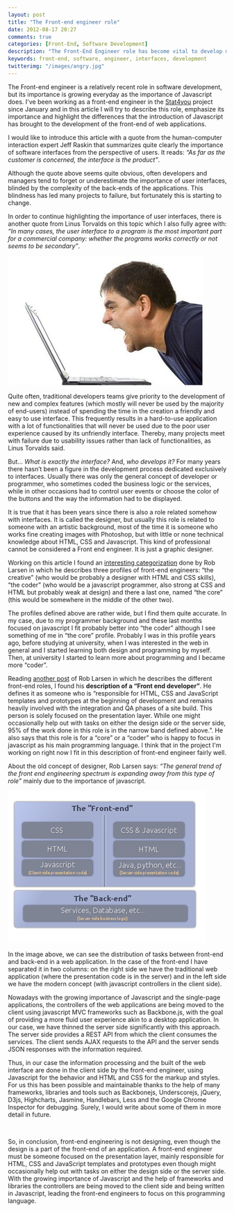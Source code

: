 ```yaml
---
layout: post
title: "The Front-end engineer role"
date: 2012-08-17 20:27
comments: true
categories: [Front-End, Software Development]
description: "The Front-End Engineer role has become vital to develop modern web apps. Apart from client-side javascript code, work may include API design, HTML and CSS"
keywords: front-end, software, engineer, interfaces, development
twitterimg: "/images/angry.jpg"
---
```


<p>The Front-end engineer is a relatively recent role in software development, but its importance is growing everyday as the importance of Javascript does. I've been working as a front-end engineer in the <a href="http://www.stat4you.com">Stat4you</a> project since January and in this article I will try to describe this role, emphasize its importance and highlight the differences that the introduction of Javascript has brought to the development of the front-end of web applications.</p>

<p>I would like to introduce this article with a quote from the human-computer interaction expert Jeff Raskin that summarizes quite clearly the importance of software interfaces from the perspective of users. It reads: <em>“As far as the customer is concerned, the interface is the product”</em>.</p>

<p>Although the quote above seems quite obvious, often developers and managers tend to forget or underestimate the importance of user interfaces, blinded by the complexity of the back-ends of the applications. This blindness has led many projects to failure, but fortunately this is starting to change.</p>

<p>In order to continue highlighting the importance of user interfaces, there is another quote from Linus Torvalds on this topic which I also fully agree with: <em>“In many cases, the user interface to a program is the most important part for a commercial company: whether the programs works correctly or not seems to be secondary”</em>.</p>

<img src="/images/angry.jpg" />

<!-- More -->

<p>Quite often, traditional developers teams give priority to the development of new and complex features (which mostly will never be used by the majority of end-users) instead of spending the time in the creation a friendly and easy to use interface. This frequently results in a hard-to-use application with a lot of functionalities that will never be used due to the poor user experience caused by its unfriendly interface. Thereby, many projects meet with failure due to usability issues rather than lack of functionalities, as Linus Torvalds said.</p>

<p>But… <em>What is exactly the interface?</em> And, <em>who develops it?</em> For many years there hasn’t been a figure in the development process dedicated exclusively to interfaces. Usually there was only the general concept of developer or programmer, who sometimes coded the business logic or the services, while in other occasions had to control user events or choose the color of the buttons and the way the information had to be displayed.</p>

<p>It is true that it has been years since there is also a role related somehow with interfaces. It is called the designer, but usually this role is related to someone with an artistic background, most of the time it is someone who works fine creating images with Photoshop, but with little or none technical knowledge about HTML, CSS and Javascript. This kind of professional cannot be considered a Front end engineer. It is just a graphic designer.</p>

<p>Working on this article I found an <a href="http://htmlcssjavascript.com/web/the-front-end-engineering-spectrum-the-three-generic-types-of-front-end-engineers/">interesting categorization</a> done by Rob Larsen in which he describes three profiles of front-end engineers: “the creative” (who would be probably a designer with HTML and CSS skills), “the coder” (who would be a javascript programmer, also strong at CSS and HTML but probably weak at design) and there a last one, named “the core” (this would be somewhere in the middle of the other two).</p>

<p>The profiles defined above are rather wide, but I find them quite accurate. In my case, due to my programmer background and these last months focused on javascript I fit probably better into “the coder” although I see something of me in “the core” profile. Probably I was in this profile years ago, before studying at university, when I was interested in the web in general and I started learning both design and programming by myself. Then, at university I started to learn more about programming and I became more “coder”.</p>

<p>Reading <a href="http://htmlcssjavascript.com/web/the-front-end-engineering-spectrum-the-roles/">another post</a> of Rob Larsen in which he describes the different front-end roles, I found his <strong>description of a “Front end developer”</strong>. He defines it as someone who is “responsible for HTML, CSS and JavaScript templates and prototypes at the beginning of development and remains heavily involved with the integration and QA phases of a site build. This person is solely focused on the presentation layer. While one might occasionally help out with tasks on either the design side or the server side, 95% of the work done in this role is in the narrow band defined above.”. He also says that this role is for a “core” or a “coder” who is happy to focus in javascript as his main programming language. I think that in the project I'm working on right now I fit in this description of front-end engineer fairly well.</p>

<p>About the old concept of designer, Rob Larsen says: <em>“The general trend of the front end engineering spectrum is expanding away from this type of role”</em> mainly due to the importance of javascript.</p>


<img title="The front-end layers" src="/images/applicationLayers3.png" />

<p>In the image above, we can see the distribution of tasks between front-end and back-end in a web application. In the case of the front-end I have separated it in two columns: on the right side we have the traditional web application (where the presentation code is in the server) and in the left side we have the modern concept (with javascript controllers in the client side).</p>

<p>Nowadays with the growing importance of Javascript and the single-page applications, the controllers of the web applications are being moved to the client using javascript MVC frameworks such as Backbone.js, with the goal of providing a more fluid user experience akin to a desktop application. In our case, we have thinned the server side significantly with this approach. The server side provides a REST API from which the client consumes the services. The client sends AJAX requests to the API and the server sends JSON responses with the information required. </p>

<p>Thus, in our case the information processing and the built of the web interface are done in the client side by the front-end engineer, using Javascript for the behavior and HTML and CSS for the markup and styles. For us this has been possible and maintainable thanks to the help of many frameworks, libraries and tools such as Backbonejs, Underscorejs, jQuery, D3js, Highcharts, Jasmine, Handlebars, Less and the Google Chrome Inspector for debugging. Surely, I would write about some of them in more detail in future.</p>

<br />

<p>So, in conclusion, front-end engineering is not designing, even though the design is a part of the front-end of an application. A front-end engineer must be someone focused on the presentation layer, mainly responsible for HTML, CSS and JavaScript templates and prototypes even though might occasionally help out with tasks on either the design side or the server side. With the growing importance of Javascript and the help of frameworks and libraries the controllers are being moved to the client side and being written in Javascript, leading the front-end engineers to focus on this programming language.</p>


